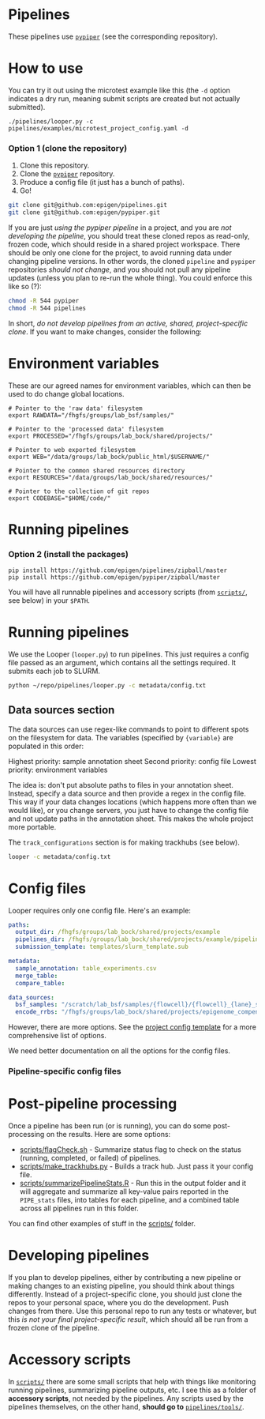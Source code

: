 # Pipelines

These pipelines use [`pypiper`](https://github.com/epigen/pypiper/) (see the corresponding repository).

# How to use

You can try it out using the microtest example like this (the `-d` option indicates a dry run, meaning submit scripts are created but not actually submitted).
```
./pipelines/looper.py -c pipelines/examples/microtest_project_config.yaml -d
```




### Option 1 (clone the repository)

1. Clone this repository.
2. Clone the [`pypiper`](https://github.com/epigen/pypiper/) repository.
3. Produce a config file (it just has a bunch of paths).
4. Go!

```bash
git clone git@github.com:epigen/pipelines.git
git clone git@github.com:epigen/pypiper.git
```

If you are just _using the pypiper pipeline_ in a project, and you are _not developing the pipeline_, you should treat these cloned repos as read-only, frozen code, which should reside in a shared project workspace. There should be only one clone for the project, to avoid running data under changing pipeline versions. In other words, the cloned `pipeline` and `pypiper` repositories *should not change*, and you should not pull any pipeline updates (unless you plan to re-run the whole thing). You could enforce this like so (?):

```bash
chmod -R 544 pypiper
chmod -R 544 pipelines
```

In short, *do not develop pipelines from an active, shared, project-specific clone*. If you want to make changes, consider the following:

# Environment variables

These are our agreed names for environment variables, which can then be used to do change global locations.

```
# Pointer to the 'raw data' filesystem
export RAWDATA="/fhgfs/groups/lab_bsf/samples/"

# Pointer to the 'processed data' filesystem
export PROCESSED="/fhgfs/groups/lab_bock/shared/projects/"

# Pointer to web exported filesystem
export WEB="/data/groups/lab_bock/public_html/$USERNAME/"

# Pointer to the common shared resources directory
export RESOURCES="/data/groups/lab_bock/shared/resources/"

# Pointer to the collection of git repos
export CODEBASE="$HOME/code/"
```

# Running pipelines

### Option 2 (install the packages)

```
pip install https://github.com/epigen/pipelines/zipball/master
pip install https://github.com/epigen/pypiper/zipball/master
```

You will have all runnable pipelines and accessory scripts (from [`scripts/`](scripts/), see below) in your `$PATH`.


# Running pipelines

We use the Looper (`looper.py`) to run pipelines. This just requires a config file passed as an argument, which contains all the settings required. It submits each job to SLURM.

```bash
python ~/repo/pipelines/looper.py -c metadata/config.txt
```

## Data sources section
The data sources can use regex-like commands to point to different spots on the filesystem for data. The variables (specified by `{variable}` are populated in this order:

Highest priority: sample annotation sheet
Second priority: config file
Lowest priority: environment variables

The idea is: don't put absolute paths to files in your annotation sheet. Instead, specify a data source and then provide a regex in the config file. This way if your data changes locations (which happens more often than we would like), or you change servers, you just have to change the config file and not update paths in the annotation sheet. This makes the whole project more portable.

The `track_configurations` section is for making trackhubs (see below).

```bash
looper -c metadata/config.txt
```

# Config files

Looper requires only one config file. Here's an example:

```yaml
paths:
  output_dir: /fhgfs/groups/lab_bock/shared/projects/example
  pipelines_dir: /fhgfs/groups/lab_bock/shared/projects/example/pipelines
  submission_template: templates/slurm_template.sub

metadata:
  sample_annotation: table_experiments.csv
  merge_table:
  compare_table:

data_sources:
  bsf_samples: "/scratch/lab_bsf/samples/{flowcell}/{flowcell}_{lane}_samples/{flowcell}_{lane}#{BSF_name}.bam"
  encode_rrbs: "/fhgfs/groups/lab_bock/shared/projects/epigenome_compendium/data/encode_rrbs_data_hg19/fastq/{sample_name}.fastq.gz"
```

However, there are more options. See the [project config template](examples/template_pipeline_config.yaml) for a more comprehensive list of options.

We need better documentation on all the options for the config files.

### Pipeline-specific config files

# Post-pipeline processing

Once a pipeline has been run (or is running), you can do some post-processing on the results. Here are some options:

* [scripts/flagCheck.sh](scripts/flagCheck.sh) - Summarize status flag to check on the status (running, completed, or failed) of pipelines.
* [scripts/make_trackhubs.py](scripts/make_trackhubs.py) - Builds a track hub. Just pass it your config file.
* [scripts/summarizePipelineStats.R](scripts/summarizePipelineStats.R) - Run this in the output folder and it will aggregate and summarize all key-value pairs reported in the `PIPE_stats` files, into tables for each pipeline, and a combined table across all pipelines run in this folder.

You can find other examples of stuff in the [scripts/](scripts/) folder.


# Developing pipelines

If you plan to develop pipelines, either by contributing a new pipeline or making changes to an existing pipeline, you should think about things differently. Instead of a project-specific clone, you should just clone the repos to your personal space, where you do the development. Push changes from there. Use this personal repo to run any tests or whatever, but this _is not your final project-specific result_, which should all be run from a frozen clone of the pipeline.


# Accessory scripts

In [`scripts/`](scripts/) there are some small scripts that help with things like monitoring running pipelines, summarizing pipeline outputs, etc. I see this as a folder of __accessory scripts__, not needed by the pipelines. Any scripts used by the pipelines themselves, on the other hand, **should go to** [`pipelines/tools/`](pipelines/tools/).
